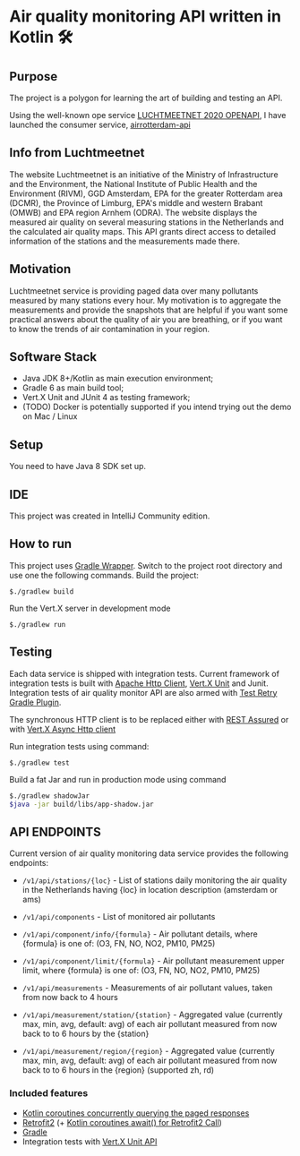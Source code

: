# Air quality monitoring API written in Kotlin  🛠

## Purpose

The project is a polygon for learning the art of building and testing an API.

Using the well-known ope service [LUCHTMEETNET 2020 OPENAPI](https://api-docs.luchtmeetnet.nl/),
I have launched the consumer service, [airrotterdam-api](https://app.swaggerhub.com/apis/dmitrychebayewski/airrotterdam/0.9)

## Info from Luchtmeetnet

The website Luchtmeetnet is an initiative of the Ministry of Infrastructure and the Environment, 
the National Institute of Public Health and the Environment (RIVM), GGD Amsterdam, EPA for the greater Rotterdam area (DCMR), 
the Province of Limburg, EPA's middle and western Brabant (OMWB) and EPA region Arnhem (ODRA). 
The website displays the measured air quality on several measuring stations in the Netherlands and the calculated air quality maps.
This API grants direct access to detailed information of the stations and the measurements made there.

## Motivation 

Luchtmeetnet service is providing paged data over many pollutants measured by many stations every hour. 
My motivation is to aggregate the measurements and provide the snapshots that are helpful if you want some
practical answers about the quality of air you are breathing, 
or if you want to know the trends of air contamination in your region.

## Software Stack

* Java JDK 8+/Kotlin as main execution environment;
* Gradle 6 as main build tool;
* Vert.X Unit and JUnit 4 as testing framework;
* (TODO) Docker is potentially supported if you intend trying out the demo on Mac / Linux 

## Setup

You need to have Java 8 SDK set up.

## IDE

This project was created in IntelliJ Community edition.

## How to run

This project uses [Gradle Wrapper](https://docs.gradle.org/current/userguide/gradle_wrapper.html).
Switch to the project root directory and use one the following commands.
Build the project:
```
$./gradlew build 
```
Run the Vert.X server in development mode
```
$./gradlew run 
```
## Testing

Each data service is shipped with integration tests.
Current framework of integration tests is built with [Apache Http Client](https://hc.apache.org/httpcomponents-client-4.5.x/index.html), 
[Vert.X Unit](https://vertx.io/docs/vertx-unit/java/) and Junit. 
Integration tests of air quality monitor API are also armed with [Test Retry Gradle Plugin](https://github.com/gradle/test-retry-gradle-plugin).

The synchronous HTTP client is to be replaced either with [REST Assured](http://rest-assured.io/) 
or with [Vert.X Async Http client](https://how-to.vertx.io/http-client-howto/)

Run integration tests using command:

```
$./gradlew test 
```

Build a fat Jar and run in production mode using command
 ```sh
 $./gradlew shadowJar
 $java -jar build/libs/app-shadow.jar
 ``` 

## API ENDPOINTS

Current version of air quality monitoring data service provides the following endpoints:

* `/v1/api/stations/{loc}` - List of stations daily monitoring the air quality in the Netherlands having {loc} in location description (amsterdam or ams)

* `/v1/api/components` - List of monitored air pollutants
* `/v1/api/component/info/{formula}` - Air pollutant details, where {formula} is one of: (O3, FN, NO, NO2, PM10, PM25)
* `/v1/api/component/limit/{formula}` - Air pollutant measurement upper limit, where {formula} is one of: (O3, FN, NO, NO2, PM10, PM25)

* `/v1/api/measurements` - Measurements of air pollutant values, taken from now back to 4 hours
* `/v1/api/measurement/station/{station}` - Aggregated value (currently max, min, avg, default: avg) of each air pollutant measured from now back to to 6 hours by the {station}
* `/v1/api/measurement/region/{region}` - Aggregated value (currently max, min, avg, default: avg) of each air pollutant measured from now back to to 6 hours in the {region} 
(supported zh, rd)




### Included features

* [Kotlin coroutines concurrently querying the paged responses](https://kotlinexpertise.com/kotlin-coroutines-concurrency/)
* [Retrofit2](https://github.com/square/retrofit) (+ [Kotlin coroutines await() for Retrofit2 Call](https://github.com/gildor/kotlin-coroutines-retrofit))
* [Gradle](https://gradle.org/)
* Integration tests with [Vert.X Unit API](https://vertx.io/docs/vertx-unit/java/)
